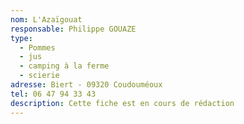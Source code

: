 ```yaml
---
nom: L'Azaïgouat
responsable: Philippe GOUAZE
type:
  - Pommes
  - jus
  - camping à la ferme
  - scierie
adresse: Biert - 09320 Coudouméoux
tel: 06 47 94 33 43
description: Cette fiche est en cours de rédaction
---
```

